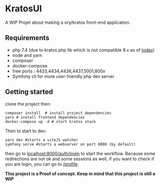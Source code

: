 # KratosUI

A WIP Projet about making a ory/kratos front-end application.

## Requirements

- php 7.4 (due to kratos php lib which is not compatible 8.x as
  of [today](https://github.com/ory/kratos-client-php/issues/3))
- node and yarn
- composer
- docker-compose
- free ports : 4433,4434,4436,4437,5001,800x
- Symfony cli for more user-friendly php dev server

## Getting started

clone the project then:

```shell
composer install  # install project dependencies
yarn # install frontend dependencies
docker-compose up -d # start kratos stack
```

Then to start to dev:

```shell
yarn dev #starts a viteJS watcher
symfony serve #starts a webserver on port 8000 (by default)
```

then go to [localhost:8000/auth/login](http://localhost:8000/auth/login) to start the workflow. Because some
redirections are not ok and some sessions as well, if you want to check if you are login, you can go to [/profile](http://localhost:8000/profile).


**This project is a Proof of concept. Keep in mind that this project is still a WIP**